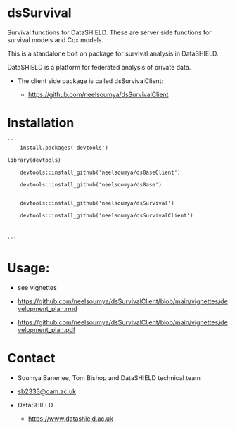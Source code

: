 # dsSurvival

Survival functions for DataSHIELD. These are server side functions for survival models and Cox models.

This is a standalone bolt on package for survival analysis in DataSHIELD.

DataSHIELD is a platform for federated analysis of private data.

* The client side package is called dsSurvivalClient:

    * https://github.com/neelsoumya/dsSurvivalClient

# Installation

    ```
        install.packages('devtools')
	
	library(devtools)
	
        devtools::install_github('neelsoumya/dsBaseClient')
	
        devtools::install_github('neelsoumya/dsBase')
	
	
        devtools::install_github('neelsoumya/dsSurvival')
   
        devtools::install_github('neelsoumya/dsSurvivalClient')
		
	 
    
    ```


# Usage:

* see vignettes

* https://github.com/neelsoumya/dsSurvivalClient/blob/main/vignettes/development_plan.rmd

* https://github.com/neelsoumya/dsSurvivalClient/blob/main/vignettes/development_plan.pdf 



# Contact

* Soumya Banerjee, Tom Bishop and DataSHIELD technical team

* sb2333@cam.ac.uk

* DataSHIELD 

    * https://www.datashield.ac.uk


    




